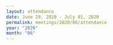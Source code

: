 ```yaml
---
layout: attendance
date: June 29, 2020 - July 01, 2020
permalink: meetings/2020/06/attendance
year: "2020"
month: "06"
---
```


